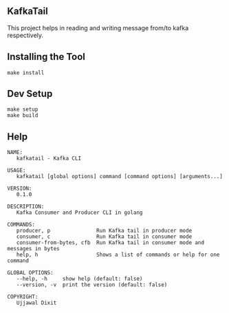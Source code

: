 ## KafkaTail 
This project helps in reading and writing message from/to kafka respectively.

## Installing the Tool
```
make install
```

## Dev Setup
```
make setup
make build
```

## Help
```
NAME:
   kafkatail - Kafka CLI

USAGE:
   kafkatail [global options] command [command options] [arguments...]

VERSION:
   0.1.0

DESCRIPTION:
   Kafka Consumer and Producer CLI in golang

COMMANDS:
   producer, p               Run Kafka tail in producer mode
   consumer, c               Run Kafka tail in consumer mode
   consumer-from-bytes, cfb  Run Kafka tail in consumer mode and messages in bytes
   help, h                   Shows a list of commands or help for one command

GLOBAL OPTIONS:
   --help, -h     show help (default: false)
   --version, -v  print the version (default: false)

COPYRIGHT:
   Ujjawal Dixit
```

